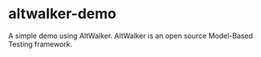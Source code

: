 # altwalker-demo
A simple demo using AltWalker. AltWalker is an open source Model-Based Testing framework.
